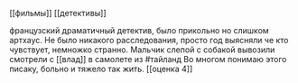 [[фильмы]] [[детективы]]

французский драматичный детектив, было прикольно но слишком артхаус.
Не было никакого расследования, просто год выясняли че кто чувствует, немножко странно.
Мальчик слепой с собакой вывозили
смотрели с [[влад]] в самолете из #тайланд
Во многом понимаю этого писаку, больно и тяжело так жить.
[[оценка 4]]